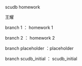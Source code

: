 scudb homework

王耀

branch 1 ： homework 1

branch 2 ： homework 2

branch placeholder ：placeholder 

branch scudb_initial ： scudb_initial

